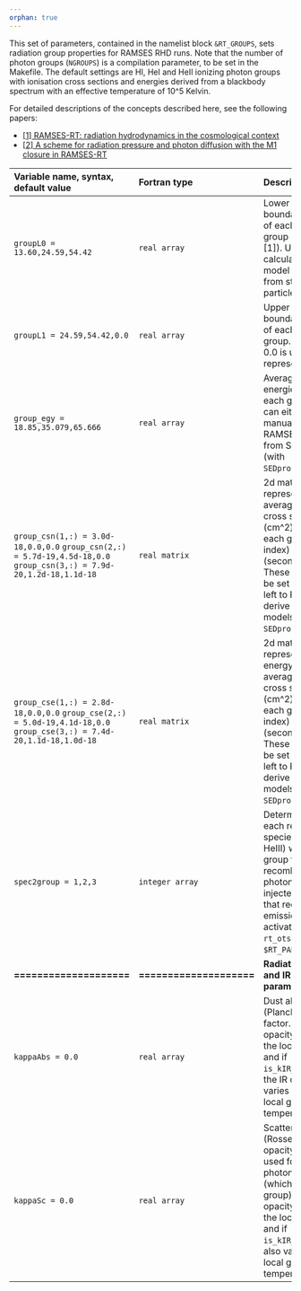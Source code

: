 ```yaml
---
orphan: true
---
```


This set of parameters, contained in the namelist block `&RT_GROUPS`, sets radiation group properties for RAMSES RHD runs. Note that the number of photon groups (`NGROUPS`) is a compilation parameter, to be set in the Makefile. The default settings are HI, HeI and HeII ionizing photon groups with ionisation cross sections and energies derived from a blackbody spectrum with an effective temperature of 10^5 Kelvin.

For detailed descriptions of the concepts described here, see the following papers:

* [[1] RAMSES-RT: radiation hydrodynamics in the cosmological context](http://arxiv.org/abs/1304.7126)
* [[2] A scheme for radiation pressure and photon diffusion with the M1 closure in RAMSES-RT](http://arxiv.org/abs/1411.6440)


| Variable name, syntax, default value | Fortran type  | Description       |
|:---------------------------- |:------------- |:------------------------- |
| `groupL0 = 13.60,24.59,54.42` |  `real array`       | Lower energy boundaries, in eV, of each photon group (see §2 in [1]). Used for calculating SED model emission from stellar particles.|
| `groupL1 = 24.59,54.42,0.0`   |  `real array`       | Upper energy boundaries, in eV, of each photon group. A value of 0.0 is used to represent infinity.|
| `group_egy = 18.85,35.079,65.666` |  `real array`       | Average photon energies (eV) for each group. These can either be set manually or left to RAMSES to derive from SED models  (with `SEDprops_update>0`).|
| `group_csn(1,:) = 3.0d-18,0.0,0.0`          `group_csn(2,:) = 5.7d-19,4.5d-18,0.0` `group_csn(3,:) = 7.9d-20,1.2d-18,1.1d-18` |  `real matrix`    | 2d matrix representing average ionisation cross sections (cm^2) between each group (first index) and species (second index). These can either be set manually or left to RAMSES to derive from SED models (with `SEDprops_update>0`). |
| `group_cse(1,:) = 2.8d-18,0.0,0.0`  `group_cse(2,:) = 5.0d-19,4.1d-18,0.0` `group_cse(3,:) = 7.4d-20,1.1d-18,1.0d-18` |  `real matrix`    | 2d matrix representing energy weighted average ionisation cross sections (cm^2) between each group (first index) and species (second index). These can either be set manually or left to RAMSES to derive from SED models (with `SEDprops_update>0`). |
| `spec2group = 1,2,3` |  `integer array`       | Determines, for each recombining species (HII, HeII, HeIII) which photon group the recombination photons are injected into. Note that recombination emission must be activated with `rt_otsa=.false.` in `$RT_PARAMS`.|
| **====================** | **====================** | **Radiation pressure and IR radiation parameters** |
| `kappaAbs = 0.0` |  `real array`       | Dust absorption (Planck) opacity factor. The real opacity scales with the local metallicity and if `is_kIR_T=.true.`, the IR opacity also varies with the local gas temperature.|
| `kappaSc = 0.0` |  `real array`       | Scattering (Rosseland) opacity factor, only used for the IR photon group (which is the first group). The real opacity scales with the local metallicity and if `is_kIR_T=.true.`, it also varies with the local gas temperature.|
